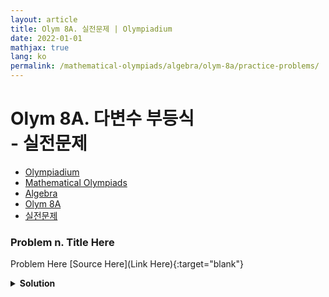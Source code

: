 ```yaml
---
layout: article
title: Olym 8A. 실전문제 | Olympiadium
date: 2022-01-01
mathjax: true
lang: ko
permalink: /mathematical-olympiads/algebra/olym-8a/practice-problems/
---
```

# Olym 8A. 다변수 부등식 <br> <ssup> - 실전문제</ssup>

<ul class="breadcrumb">
	<li><a href="{{ site.url }}">Olympiadium</a></li> 
	<li><a href="{{ site.url }}mathematical-olympiads/">Mathematical Olympiads</a></li> 
	<li><a href="{{ site.url }}mathematical-olympiads/algebra/">Algebra</a></li> 
	<li><a href="{{ site.url }}mathematical-olympiads/algebra/olym-8a/">Olym 8A</a></li> 
	<li><a href="{{ site.url }}mathematical-olympiads/algebra/olym-8a/practice-problems/">실전문제</a></li>
</ul>

### Problem n. Title Here
<blueboard> Problem Here </blueboard>
[Source Here](Link Here){:target="blank"}
<pinkborder><details>
<summary><b>Solution</b></summary>
Solution Here. 
</details></pinkborder>

